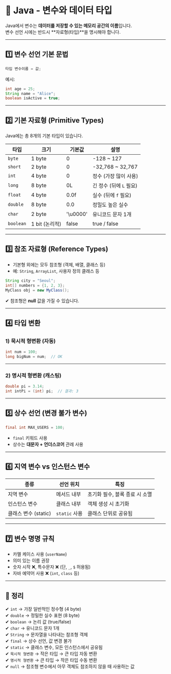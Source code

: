 # 🧮 Java - 변수와 데이터 타입

Java에서 변수는 **데이터를 저장할 수 있는 메모리 공간의 이름**입니다.  
변수 선언 시에는 반드시 **자료형(타입)**을 명시해야 합니다.

---

## 1️⃣ 변수 선언 기본 문법

```java
타입 변수이름 = 값;
```

예시:

```java
int age = 25;
String name = "Alice";
boolean isActive = true;
```

---

## 2️⃣ 기본 자료형 (Primitive Types)

Java에는 총 8개의 기본 타입이 있습니다.

| 타입 | 크기 | 기본값 | 설명 |
|------|------|--------|------|
| `byte` | 1 byte | 0 | -128 ~ 127 |
| `short` | 2 byte | 0 | -32,768 ~ 32,767 |
| `int` | 4 byte | 0 | 정수 (가장 많이 사용) |
| `long` | 8 byte | 0L | 긴 정수 (뒤에 `L` 필요) |
| `float` | 4 byte | 0.0f | 실수 (뒤에 `f` 필요) |
| `double` | 8 byte | 0.0 | 정밀도 높은 실수 |
| `char` | 2 byte | '\u0000' | 유니코드 문자 1개 |
| `boolean` | 1 bit (논리적) | false | true / false |

---

## 3️⃣ 참조 자료형 (Reference Types)

- 기본형 외에는 모두 참조형 (객체, 배열, 클래스 등)
- 예: `String`, `ArrayList`, 사용자 정의 클래스 등

```java
String city = "Seoul";
int[] numbers = {1, 2, 3};
MyClass obj = new MyClass();
```

✔ 참조형은 **null** 값을 가질 수 있습니다.

---

## 4️⃣ 타입 변환

### 1) 묵시적 형변환 (자동)

```java
int num = 100;
long bigNum = num;  // OK
```

---

### 2) 명시적 형변환 (캐스팅)

```java
double pi = 3.14;
int intPi = (int) pi;  // 결과: 3
```

---

## 5️⃣ 상수 선언 (변경 불가 변수)

```java
final int MAX_USERS = 100;
```

- `final` 키워드 사용
- 상수는 **대문자 + 언더스코어** 관례 사용

---

## 6️⃣ 지역 변수 vs 인스턴스 변수

| 종류 | 선언 위치 | 특징 |
|------|------------|------|
| 지역 변수 | 메서드 내부 | 초기화 필수, 블록 종료 시 소멸 |
| 인스턴스 변수 | 클래스 내부 | 객체 생성 시 초기화 |
| 클래스 변수 (static) | `static` 사용 | 클래스 단위로 공유됨 |

---

## 7️⃣ 변수 명명 규칙

- 카멜 케이스 사용 (`userName`)
- 의미 있는 이름 권장
- 숫자 시작 ❌, 특수문자 ❌ (단, `_`, `$` 허용됨)
- 자바 예약어 사용 ❌ (`int`, `class` 등)

---

## 🎯 정리

✔ `int` → 가장 일반적인 정수형 (4 byte)  
✔ `double` → 정밀한 실수 표현 (8 byte)  
✔ `boolean` → 논리 값 (true/false)  
✔ `char` → 유니코드 문자 1개  
✔ `String` → 문자열을 나타내는 참조형 객체  
✔ `final` → 상수 선언, 값 변경 불가  
✔ `static` → 클래스 변수, 모든 인스턴스에서 공유됨  
✔ `묵시적 형변환` → 작은 타입 → 큰 타입 자동 변환  
✔ `명시적 형변환` → 큰 타입 → 작은 타입 수동 변환  
✔ `null` → 참조형 변수에서 아무 객체도 참조하지 않을 때 사용하는 값
